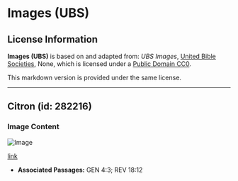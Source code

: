 # Images (UBS)

## License Information

**Images (UBS)** is based on and adapted from: _UBS Images_, [United Bible Societies](https://unitedbiblesocieties.org/), None, which is licensed under a [Public Domain CC0](https://creativecommons.org/public-domain/cc0/).

This markdown version is provided under the same license.



--------------------------------

## Citron (id: 282216)

### Image Content

![Image](https://cdn.aquifer.bible/aquifer-content/resources/Media/WEB-0135_citron.jpg)

[link](https://cdn.aquifer.bible/aquifer-content/resources/Media/WEB-0135_citron.jpg)

* **Associated Passages:** GEN 4:3; REV 18:12

